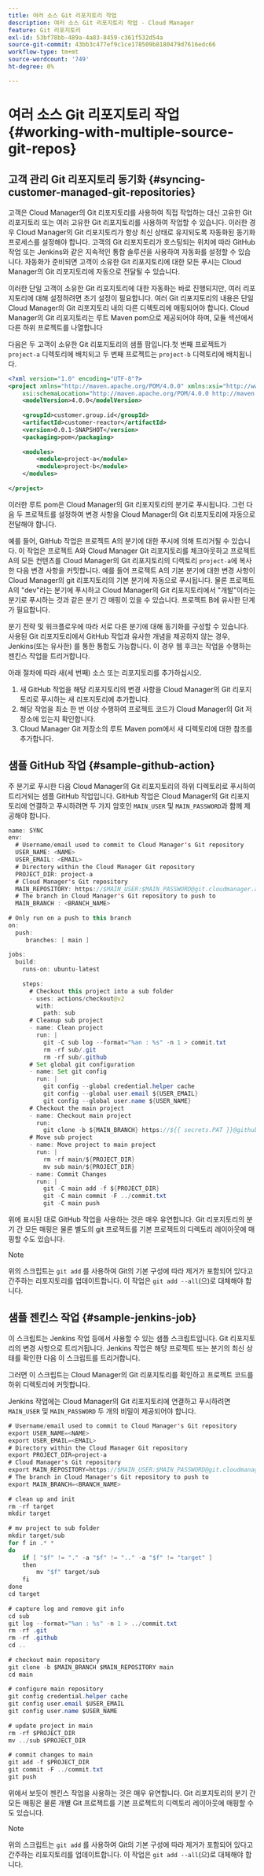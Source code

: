 ```yaml
---
title: 여러 소스 Git 리포지토리 작업
description: 여러 소스 Git 리포지토리 작업 - Cloud Manager
feature: Git 리포지토리
exl-id: 53bf78bb-489a-4a83-8459-c361f532d54a
source-git-commit: 43bb3c477ef9c1ce178509b8180479d7616edc66
workflow-type: tm+mt
source-wordcount: '749'
ht-degree: 0%

---
```


# 여러 소스 Git 리포지토리 작업 {#working-with-multiple-source-git-repos}


## 고객 관리 Git 리포지토리 동기화 {#syncing-customer-managed-git-repositories}

고객은 Cloud Manager의 Git 리포지토리를 사용하여 직접 작업하는 대신 고유한 Git 리포지토리 또는 여러 고유한 Git 리포지토리를 사용하여 작업할 수 있습니다. 이러한 경우 Cloud Manager의 Git 리포지토리가 항상 최신 상태로 유지되도록 자동화된 동기화 프로세스를 설정해야 합니다. 고객의 Git 리포지토리가 호스팅되는 위치에 따라 GitHub 작업 또는 Jenkins와 같은 지속적인 통합 솔루션을 사용하여 자동화를 설정할 수 있습니다. 자동화가 준비되면 고객이 소유한 Git 리포지토리에 대한 모든 푸시는 Cloud Manager의 Git 리포지토리에 자동으로 전달될 수 있습니다.

이러한 단일 고객이 소유한 Git 리포지토리에 대한 자동화는 바로 진행되지만, 여러 리포지토리에 대해 설정하려면 초기 설정이 필요합니다. 여러 Git 리포지토리의 내용은 단일 Cloud Manager의 Git 리포지토리 내의 다른 디렉토리에 매핑되어야 합니다.  Cloud Manager의 Git 리포지토리는 루트 Maven pom으로 제공되어야 하며, 모듈 섹션에서 다른 하위 프로젝트를 나열합니다

다음은 두 고객이 소유한 Git 리포지토리의 샘플 팜입니다.첫 번째 프로젝트가 `project-a` 디렉토리에 배치되고 두 번째 프로젝트는 `project-b` 디렉토리에 배치됩니다.

```xml
<?xml version="1.0" encoding="UTF-8"?>
<project xmlns="http://maven.apache.org/POM/4.0.0" xmlns:xsi="http://www.w3.org/2001/XMLSchema-instance"
    xsi:schemaLocation="http://maven.apache.org/POM/4.0.0 http://maven.apache.org/maven-v4_0_0.xsd">
    <modelVersion>4.0.0</modelVersion>
  
    <groupId>customer.group.id</groupId>
    <artifactId>customer-reactor</artifactId>
    <version>0.0.1-SNAPSHOT</version>
    <packaging>pom</packaging>
  
    <modules>
        <module>project-a</module>
        <module>project-b</module>
    </modules>
  
</project>
```

이러한 루트 pom은 Cloud Manager의 Git 리포지토리의 분기로 푸시됩니다. 그런 다음 두 프로젝트를 설정하여 변경 사항을 Cloud Manager의 Git 리포지토리에 자동으로 전달해야 합니다.

예를 들어, GitHub 작업은 프로젝트 A의 분기에 대한 푸시에 의해 트리거될 수 있습니다. 이 작업은 프로젝트 A와 Cloud Manager Git 리포지토리를 체크아웃하고 프로젝트 A의 모든 컨텐츠를 Cloud Manager의 Git 리포지토리의 디렉토리 `project-a`에 복사한 다음 변경 사항을 커밋합니다. 예를 들어 프로젝트 A의 기본 분기에 대한 변경 사항이 Cloud Manager의 git 리포지토리의 기본 분기에 자동으로 푸시됩니다. 물론 프로젝트 A의 &quot;dev&quot;라는 분기에 푸시하고 Cloud Manager의 Git 리포지토리에서 &quot;개발&quot;이라는 분기로 푸시하는 것과 같은 분기 간 매핑이 있을 수 있습니다. 프로젝트 B에 유사한 단계가 필요합니다.

분기 전략 및 워크플로우에 따라 서로 다른 분기에 대해 동기화를 구성할 수 있습니다. 사용된 Git 리포지토리에서 GitHub 작업과 유사한 개념을 제공하지 않는 경우, Jenkins(또는 유사한) 를 통한 통합도 가능합니다. 이 경우 웹 후크는 작업을 수행하는 젠킨스 작업을 트리거합니다.

아래 절차에 따라 새(세 번째) 소스 또는 리포지토리를 추가하십시오.

1. 새 GitHub 작업을 해당 리포지토리의 변경 사항을 Cloud Manager의 Git 리포지토리로 푸시하는 새 리포지토리에 추가합니다.
1. 해당 작업을 최소 한 번 이상 수행하여 프로젝트 코드가 Cloud Manager의 Git 저장소에 있는지 확인합니다.
1. Cloud Manager Git 저장소의 루트 Maven pom에서 새 디렉토리에 대한 참조를 추가합니다.


## 샘플 GitHub 작업 {#sample-github-action}

주 분기로 푸시한 다음 Cloud Manager의 Git 리포지토리의 하위 디렉토리로 푸시하여 트리거되는 샘플 GitHub 작업입니다. GitHub 작업은 Cloud Manager의 Git 리포지토리에 연결하고 푸시하려면 두 가지 암호인 `MAIN_USER` 및 `MAIN_PASSWORD`과 함께 제공해야 합니다.

```java
name: SYNC
env:
  # Username/email used to commit to Cloud Manager's Git repository
  USER_NAME: <NAME>
  USER_EMAIL: <EMAIL>
  # Directory within the Cloud Manager Git repository
  PROJECT_DIR: project-a
  # Cloud Manager's Git repository
  MAIN_REPOSITORY: https://$MAIN_USER:$MAIN_PASSWORD@git.cloudmanager.adobe.com/<PATH>
  # The branch in Cloud Manager's Git repository to push to
  MAIN_BRANCH : <BRANCH_NAME>
 
# Only run on a push to this branch
on:
  push:
     branches: [ main ]
 
jobs:
  build:
    runs-on: ubuntu-latest
 
    steps:
      # Checkout this project into a sub folder
      - uses: actions/checkout@v2
        with:
          path: sub
      # Cleanup sub project
      - name: Clean project
        run: |
          git -C sub log --format="%an : %s" -n 1 > commit.txt
          rm -rf sub/.git
          rm -rf sub/.github
      # Set global git configuration
      - name: Set git config
        run: |
          git config --global credential.helper cache
          git config --global user.email ${USER_EMAIL}
          git config --global user.name ${USER_NAME}
      # Checkout the main project
      - name: Checkout main project
        run:
          git clone -b ${MAIN_BRANCH} https://${{ secrets.PAT }}@github.com/${MAIN_REPOSITORY}.git main 
      # Move sub project
      - name: Move project to main project
        run: |
          rm -rf main/${PROJECT_DIR} 
          mv sub main/${PROJECT_DIR}
      - name: Commit Changes
        run: |
          git -C main add -f ${PROJECT_DIR}
          git -C main commit -F ../commit.txt
          git -C main push
```

위에 표시된 대로 GitHub 작업을 사용하는 것은 매우 유연합니다. Git 리포지토리의 분기 간 모든 매핑은 물론 별도의 git 프로젝트를 기본 프로젝트의 디렉토리 레이아웃에 매핑할 수도 있습니다.

>[!NOTE]
>위의 스크립트는 `git add` 를 사용하여 Git의 기본 구성에 따라 제거가 포함되어 있다고 간주하는 리포지토리를 업데이트합니다. 이 작업은 `git add --all`(으)로 대체해야 합니다.

## 샘플 젠킨스 작업 {#sample-jenkins-job}

이 스크립트는 Jenkins 작업 등에서 사용할 수 있는 샘플 스크립트입니다. Git 리포지토리의 변경 사항으로 트리거됩니다. Jenkins 작업은 해당 프로젝트 또는 분기의 최신 상태를 확인한 다음 이 스크립트를 트리거합니다.

그러면 이 스크립트는 Cloud Manager의 Git 리포지토리를 확인하고 프로젝트 코드를 하위 디렉토리에 커밋합니다.

Jenkins 작업에는 Cloud Manager의 Git 리포지토리에 연결하고 푸시하려면 `MAIN_USER` 및 `MAIN_PASSWORD` 두 개의 비밀이 제공되어야 합니다.

```java
# Username/email used to commit to Cloud Manager's Git repository
export USER_NAME=<NAME>
export USER_EMAIL=<EMAIL>
# Directory within the Cloud Manager Git repository
export PROJECT_DIR=project-a
# Cloud Manager's Git repository
export MAIN_REPOSITORY=https://$MAIN_USER:$MAIN_PASSWORD@git.cloudmanager.adobe.com/<PATH>
# The branch in Cloud Manager's Git repository to push to
export MAIN_BRANCH=<BRANCH_NAME>
 
# clean up and init
rm -rf target
mkdir target
 
# mv project to sub folder
mkdir target/sub
for f in .* *
do
    if [ "$f" != "." -a "$f" != ".." -a "$f" != "target" ]
    then
        mv "$f" target/sub
    fi
done
cd target
 
# capture log and remove git info
cd sub
git log --format="%an : %s" -n 1 > ../commit.txt
rm -rf .git
rm -rf .github
cd ..
 
# checkout main repository
git clone -b $MAIN_BRANCH $MAIN_REPOSITORY main
cd main
 
# configure main repository
git config credential.helper cache
git config user.email $USER_EMAIL
git config user.name $USER_NAME
 
# update project in main
rm -rf $PROJECT_DIR
mv ../sub $PROJECT_DIR
 
# commit changes to main
git add -f $PROJECT_DIR
git commit -F ../commit.txt
git push
```

위에서 보듯이 젠킨스 작업을 사용하는 것은 매우 유연합니다. Git 리포지토리의 분기 간 모든 매핑은 물론 개별 Git 프로젝트를 기본 프로젝트의 디렉토리 레이아웃에 매핑할 수도 있습니다.

>[!NOTE]
>위의 스크립트는 `git add` 를 사용하여 Git의 기본 구성에 따라 제거가 포함되어 있다고 간주하는 리포지토리를 업데이트합니다. 이 작업은 `git add --all`(으)로 대체해야 합니다.
